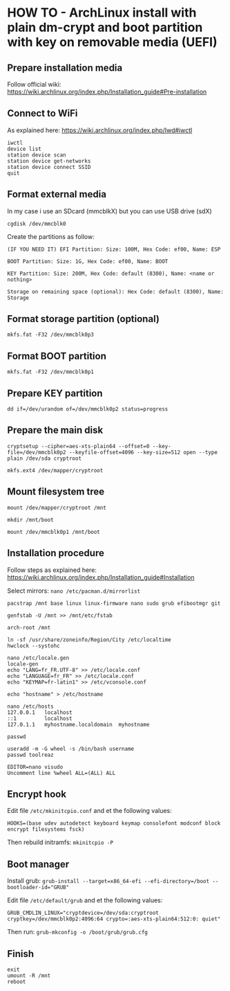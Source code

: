 # HOW TO - ArchLinux install with plain dm-crypt and boot partition with key on removable media (UEFI)

## Prepare installation media
Follow official wiki: https://wiki.archlinux.org/index.php/Installation_guide#Pre-installation

## Connect to WiFi
As explained here: https://wiki.archlinux.org/index.php/Iwd#iwctl
```
iwctl
device list
station device scan
station device get-networks
station device connect SSID
quit
```

## Format external media
In my case i use an SDcard (mmcblkX) but you can use USB drive (sdX)

```cgdisk /dev/mmcblk0```

Create the partitions as follow:
```
(IF YOU NEED IT) EFI Partition: Size: 100M, Hex Code: ef00, Name: ESP

BOOT Partition: Size: 1G, Hex Code: ef00, Name: BOOT

KEY Partition: Size: 200M, Hex Code: default (8300), Name: <name or nothing>

Storage on remaining space (optional): Hex Code: default (8300), Name: Storage
```

## Format storage partition (optional)
```
mkfs.fat -F32 /dev/mmcblk0p3
```

## Format BOOT partition
```
mkfs.fat -F32 /dev/mmcblk0p1
```

## Prepare KEY partition
```
dd if=/dev/urandom of=/dev/mmcblk0p2 status=progress
```

## Prepare the main disk
```
cryptsetup --cipher=aes-xts-plain64 --offset=0 --key-file=/dev/mmcblk0p2 --keyfile-offset=4096 --key-size=512 open --type plain /dev/sda cryptroot 

mkfs.ext4 /dev/mapper/cryptroot
```

## Mount filesystem tree
```
mount /dev/mapper/cryptroot /mnt

mkdir /mnt/boot

mount /dev/mmcblk0p1 /mnt/boot
```

## Installation procedure
Follow steps as explained here: https://wiki.archlinux.org/index.php/Installation_guide#Installation

Select mirrors: ``nano /etc/pacman.d/mirrorlist``

```
pacstrap /mnt base linux linux-firmware nano sudo grub efibootmgr git

genfstab -U /mnt >> /mnt/etc/fstab

arch-root /mnt

ln -sf /usr/share/zoneinfo/Region/City /etc/localtime
hwclock --systohc

nano /etc/locale.gen
locale-gen
echo "LANG=fr_FR.UTF-8" >> /etc/locale.conf
echo "LANGUAGE=fr_FR" >> /etc/locale.conf
echo "KEYMAP=fr-latin1" >> /etc/vconsole.conf

echo "hostname" > /etc/hostname

nano /etc/hosts
127.0.0.1	localhost
::1		    localhost
127.0.1.1	myhostname.localdomain	myhostname

passwd

useradd -m -G wheel -s /bin/bash username
passwd toolreaz

EDITOR=nano visudo
Uncomment line %wheel ALL=(ALL) ALL
```

## Encrypt hook
Edit file ``/etc/mkinitcpio.conf`` and et the following values:
```
HOOKS=(base udev autodetect keyboard keymap consolefont modconf block encrypt filesystems fsck)
```
Then rebuild initramfs: ``mkinitcpio -P``

## Boot manager
Install grub: ``grub-install --target=x86_64-efi --efi-directory=/boot --bootloader-id="GRUB"``

Edit file ``/etc/default/grub`` and et the following values:
```
GRUB_CMDLIN_LINUX="cryptdevice=/dev/sda:cryptroot cryptkey=/dev/mmcblk0p2:4096:64 crypto=:aes-xts-plain64:512:0: quiet"
```
Then run: ``grub-mkconfig -o /boot/grub/grub.cfg``

## Finish
```
exit
umount -R /mnt
reboot
```